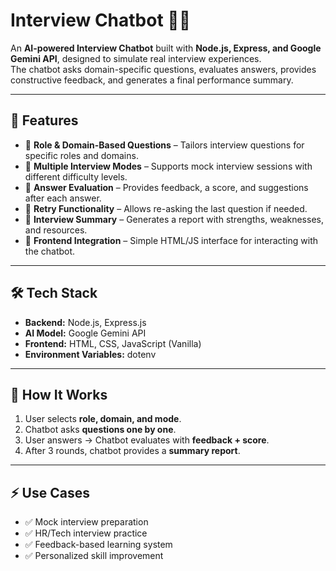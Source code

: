 # Interview Chatbot 🎤🤖

An **AI-powered Interview Chatbot** built with **Node.js, Express, and Google Gemini API**, designed to simulate real interview experiences.  
The chatbot asks domain-specific questions, evaluates answers, provides constructive feedback, and generates a final performance summary.  

---

## 🚀 Features
- 🔹 **Role & Domain-Based Questions** – Tailors interview questions for specific roles and domains.  
- 🔹 **Multiple Interview Modes** – Supports mock interview sessions with different difficulty levels.  
- 🔹 **Answer Evaluation** – Provides feedback, a score, and suggestions after each answer.  
- 🔹 **Retry Functionality** – Allows re-asking the last question if needed.  
- 🔹 **Interview Summary** – Generates a report with strengths, weaknesses, and resources.  
- 🔹 **Frontend Integration** – Simple HTML/JS interface for interacting with the chatbot.  

---

## 🛠️ Tech Stack
- **Backend:** Node.js, Express.js  
- **AI Model:** Google Gemini API  
- **Frontend:** HTML, CSS, JavaScript (Vanilla)  
- **Environment Variables:** dotenv  

---

## 📌 How It Works
1. User selects **role, domain, and mode**.  
2. Chatbot asks **questions one by one**.  
3. User answers → Chatbot evaluates with **feedback + score**.  
4. After 3 rounds, chatbot provides a **summary report**.  

---

## ⚡ Use Cases
- ✅ Mock interview preparation  
- ✅ HR/Tech interview practice  
- ✅ Feedback-based learning system  
- ✅ Personalized skill improvement  

